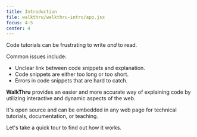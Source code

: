 ```yaml
---
title: Introduction
file: walkthru/walkthru-intro/app.jsx
focus: 4-5
center: 4
---
```


Code tutorials can be frustrating to write *and* to read.

Common issues include:

- Unclear link between code snippets and explanation.
- Code snippets are either too long or too short.
- Errors in code snippets that are hard to catch.

**WalkThru** provides an easier and more accurate way of explaining code by utilizing interactive and dynamic aspects of the web.

It's open source and can be embedded in any web page for technical tutorials, documentation, or teaching.

Let's take a quick tour to find out how it works.
